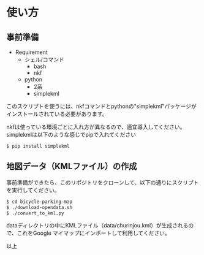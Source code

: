 # 使い方

## 事前準備

* Requirement
  * シェル/コマンド
    * bash
    * nkf
  * python
    * 2系
    * simplekml

このスクリプトを使うには、nkfコマンドとpythonの"simplekml"パッケージがインストールされている必要があります。

nkfは使っている環境ごとに入れ方が異なるので、適宜導入してください。simplekmlは以下のような感じでpipで入れてください

```
$ pip install simplekml
```

## 地図データ（KMLファイル）の作成

事前準備ができたら、このリポジトリをクローンして、以下の通りにスクリプトを実行してください。

```sh
$ cd bicycle-parking-map
$ ./download-opendata.sh
$ ./convert_to_kml.py
```

dataディレクトリの中にKMLファイル（data/churinjou.kml）が生成されるので、これをGoogle マイマップにインポートして利用してください。

以上
